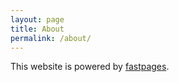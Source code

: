```yaml
---
layout: page
title: About
permalink: /about/
---
```


This website is powered by [fastpages](https://github.com/fastai/fastpages).
